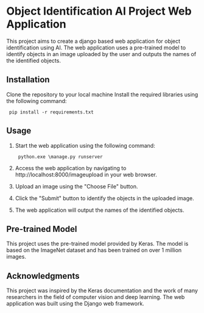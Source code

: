 # Object Identification AI Project Web Application
This project aims to create a django based web application for object identification using AI. The web application uses a pre-trained model to identify objects in an image uploaded by the user and outputs the names of the identified objects.

## Installation
Clone the repository to your local machine
Install the required libraries using the following command:
            
     pip install -r requirements.txt

## Usage
1. Start the web application using the following command:
      
        python.exe \manage.py runserver
                    
2. Access the web application by navigating to http://localhost:8000/imageupload in your web browser.

3. Upload an image using the "Choose File" button.

4. Click the "Submit" button to identify the objects in the uploaded image.

5. The web application will output the names of the identified objects.

## Pre-trained Model
This project uses the pre-trained model provided by Keras. The model is based on the ImageNet dataset and has been trained on over 1 million images.

## Acknowledgments
This project was inspired by the Keras documentation and the work of many researchers in the field of computer vision and deep learning. The web application was built using the Django web framework.
